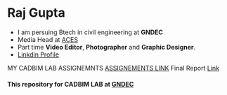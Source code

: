 # Raj Gupta
- I am persuing Btech in civil engineering at **GNDEC**
- Media Head at [ACES](https://aces.gndec.ac.in/gallery/)
- Part time **Video Editor**, **Photographer** and **Graphic Designer**.
-  [Linkdin Profile](https://www.linkedin.com/in/raj-gupta-19b7b6225/)
  
 MY CADBIM LAB ASSIGNEMNTS [ASSIGNEMENTS LINK](https://github.com/beyouraj/beyouraj.github.io)
 Final Report [Link](https://github.com/beyouraj/CADBIM/blob/main/2114047/Final%20report.md)
#### This repository for CADBIM LAB at [GNDEC](http//gndec.ac.in)
